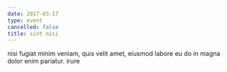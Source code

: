 ```yaml
---
date: 2017-03-17
type: event
cancelled: false
title: sint nisi
---
```

nisi fugiat minim veniam, quis velit amet, eiusmod labore eu do in magna dolor enim pariatur. irure